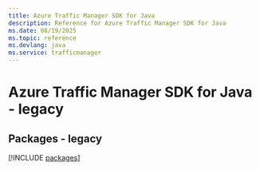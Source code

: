 ```yaml
---
title: Azure Traffic Manager SDK for Java
description: Reference for Azure Traffic Manager SDK for Java
ms.date: 08/19/2025
ms.topic: reference
ms.devlang: java
ms.service: trafficmanager
---
```

# Azure Traffic Manager SDK for Java - legacy
## Packages - legacy
[!INCLUDE [packages](traffic-manager-index.md)]
